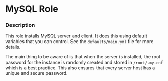# MySQL Role

### Description

This role installs MySQL server and client. It does this using default variables that you can control. See the ``defaults/main.yml`` file for more details.

The main thing to be aware of is that when the server is installed, the root password for the instance is randomly created and stored in ``/root/.my.cnf`` which is a best practice. This also ensures that every server host has a unique and secure password.